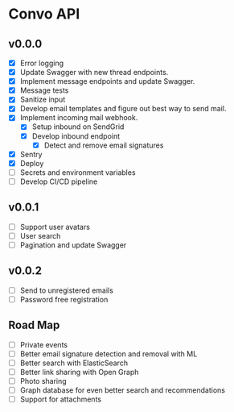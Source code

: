 # Convo API

## v0.0.0

- [X] Error logging
- [X] Update Swagger with new thread endpoints.
- [X] Implement message endpoints and update Swagger.
- [X] Message tests
- [X] Sanitize input
- [X] Develop email templates and figure out best way to send mail.
- [X] Implement incoming mail webhook.
  - [X] Setup inbound on SendGrid
  - [X] Develop inbound endpoint
    - [X] Detect and remove email signatures
- [X] Sentry
- [X] Deploy
- [ ] Secrets and environment variables
- [ ] Develop CI/CD pipeline

## v0.0.1

- [ ] Support user avatars
- [ ] User search
- [ ] Pagination and update Swagger

## v0.0.2

- [ ] Send to unregistered emails
- [ ] Password free registration

## Road Map

- [ ] Private events
- [ ] Better email signature detection and removal with ML
- [ ] Better search with ElasticSearch
- [ ] Better link sharing with Open Graph
- [ ] Photo sharing
- [ ] Graph database for even better search and recommendations
- [ ] Support for attachments
